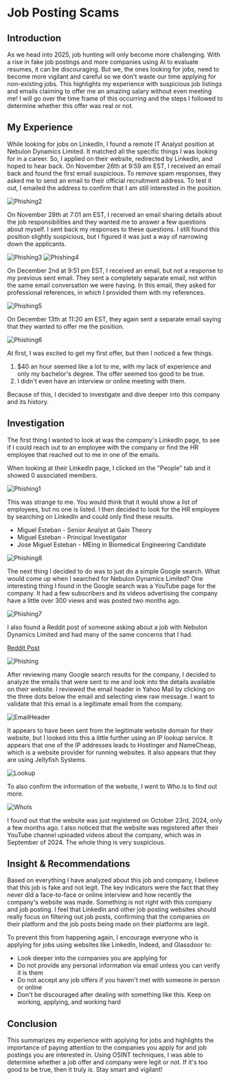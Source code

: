 # Job Posting Scams

## Introduction
As we head into 2025, job hunting will only become more challenging. With a rise in fake job postings and more companies using AI to evaluate resumes, it can be discouraging. But we, the ones looking for jobs, need to become more vigilant and careful so we don't waste our time applying for non-existing jobs. This highlights my experience with suspicious job listings and emails claiming to offer me an amazing salary without even meeting me! I will go over the time frame of this occurring and the steps I followed to determine whether this offer was real or not.

## My Experience
While looking for jobs on LinkedIn, I found a remote IT Analyst position at Nebulon Dynamics Limited. It matched all the specific things I was looking for in a career. So, I applied on their website, redirected by LinkedIn, and hoped to hear back. On November 26th at 9:59 am EST, I received an email back and found the first email suspicious. To remove spam responses, they asked me to send an email to their official recruitment address. To test it out, I emailed the address to confirm that I am still interested in the position.

![Phishing2](https://github.com/user-attachments/assets/869dec89-c054-4bf2-a6d5-e307cc559d1e)

On November 28th at 7:01 am EST, I received an email sharing details about the job responsibilities and they wanted me to answer a few questions about myself. I sent back my responses to these questions. I still found this position slightly suspicious, but I figured it was just a way of narrowing down the applicants.

![Phishing3](https://github.com/user-attachments/assets/475cf693-5297-4815-ad6e-507096c36422)
![Phishing4](https://github.com/user-attachments/assets/88cacc7f-8f7d-4d91-8c19-e0f46e5058d6)

On December 2nd at 9:51 pm EST, I received an email, but not a response to my previous sent email. They sent a completely separate email, not within the same email conversation we were having. In this email, they asked for professional references, in which I provided them with my references.

![Phishing5](https://github.com/user-attachments/assets/f1aa7b4c-b5f5-4039-9aa4-61debf4980b9)

On December 13th at 11:20 am EST, they again sent a separate email saying that they wanted to offer me the position.

![Phishing6](https://github.com/user-attachments/assets/c75e3814-abc1-42d6-be9b-3988429323cd)

At first, I was excited to get my first offer, but then I noticed a few things.

1. $40 an hour seemed like a lot to me, with my lack of experience and only my bachelor's degree. The offer seemed too good to be true.
2. I didn't even have an interview or online meeting with them.

Because of this, I decided to investigate and dive deeper into this company and its history.

## Investigation
The first thing I wanted to look at was the company's LinkedIn page, to see if I could reach out to an employee with the company or find the HR employee that reached out to me in one of the emails.

When looking at their LinkedIn page, I clicked on the "People" tab and it showed 0 associated members.

![Phishing1](https://github.com/user-attachments/assets/d6a55e44-89e0-4dec-a243-e1b6574faef0)

This was strange to me. You would think that it would show a list of employees, but no one is listed. I then decided to look for the HR employee by searching on LinkedIn and could only find these results.

- Miguel Esteban - Senior Analyst at Gain Theory
- Miguel Esteban - Principal Investigator
- Jose Miguel Esteban - MEing in Biomedical Engineering Candidate

![Phishing8](https://github.com/user-attachments/assets/579aa44d-7fcf-41eb-b586-848a36d741aa)

The next thing I decided to do was to just do a simple Google search. What would come up when I searched for Nebulon Dynamics Limited? One interesting thing I found in the Google search was a YouTube page for the company. It had a few subscribers and its videos advertising the company have a little over 300 views and was posted two months ago.

![Phishing7](https://github.com/user-attachments/assets/b9a27b58-49a5-44c1-b544-d446f0272254)

I also found a Reddit post of someone asking about a job with Nebulon Dynamics Limited and had many of the same concerns that I had.

[Reddit Post](https://www.reddit.com/r/ITCareerQuestions/comments/1hgdjc2/i_got_an_offer_but_i_am_very_skeptical/)

![Phishing](https://github.com/user-attachments/assets/c81f88ed-3dbb-46df-8980-37ebe4b2839b)

After reviewing many Google search results for the company, I decided to analyze the emails that were sent to me and look into the details available on their website. I reviewed the email header in Yahoo Mail by clicking on the three dots below the email and selecting view raw message. I want to validate that this email is a legitimate email from the company.

![EmailHeader](https://github.com/user-attachments/assets/7bb222ab-63b9-4f96-a15b-059a28bb7a52)

It appears to have been sent from the legitimate website domain for their website, but I looked into this a little further using an IP lookup service. It appears that one of the IP addresses leads to Hostinger and NameCheap, which is a website provider for running websites. It also appears that they are using Jellyfish Systems.

![Lookup](https://github.com/user-attachments/assets/32764cb1-42fa-4d50-9ab7-289c969e72cc)

To also confirm the information of the website, I went to Who.is to find out more.

![WhoIs](https://github.com/user-attachments/assets/e7deeb72-b7d0-4690-8c7b-504c30845ae4)

I found out that the website was just registered on October 23rd, 2024, only a few months ago. I also noticed that the website was registered after their YouTube channel uploaded videos about the company, which was in September of 2024. The whole thing is very suspicious.

## Insight & Recommendations
Based on everything I have analyzed about this job and company, I believe that this job is fake and not legit. The key indicators were the fact that they never did a face-to-face or online interview and how recently the company's website was made. Something is not right with this company and job posting. I feel that LinkedIn and other job posting websites should really focus on filtering out job posts, confirming that the companies on their platform and the job posts being made on their platforms are legit.

To prevent this from happening again, I encourage everyone who is applying for jobs using websites like LinkedIn, Indeed, and Glassdoor to:

- Look deeper into the companies you are applying for
- Do not provide any personal information via email unless you can verify it is them
- Do not accept any job offers if you haven't met with someone in person or online
- Don't be discouraged after dealing with something like this. Keep on working, applying, and working hard

## Conclusion
This summarizes my experience with applying for jobs and highlights the importance of paying attention to the companies you apply for and job postings you are interested in. Using OSINT techniques, I was able to determine whether a job offer and company were legit or not. If it's too good to be true, then it truly is. Stay smart and vigilant!
